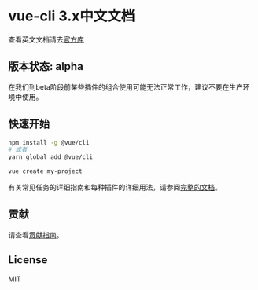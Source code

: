 # vue-cli 3.x中文文档

查看英文文档请去[官方库](https://github.com/vuejs/vue-cli)

## 版本状态: alpha

在我们到beta阶段前某些插件的组合使用可能无法正常工作，建议不要在生产环境中使用。

## 快速开始

``` sh
npm install -g @vue/cli
# 或者
yarn global add @vue/cli

vue create my-project
```

有关常见任务的详细指南和每种插件的详细用法，请参阅[完整的文档](./zh-cn/README.md)。

## 贡献

请查看[贡献指南](https://github.com/vuejs/vue-cli/blob/dev/.github/CONTRIBUTING.md)。

## License

MIT
